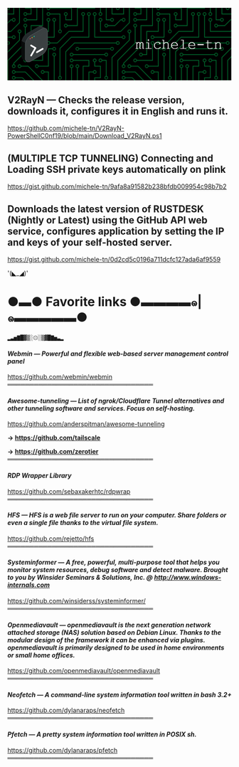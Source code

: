![Header](./github-header-image.png)

## V2RayN — Checks the release version, downloads it, configures it in English and runs it.
https://github.com/michele-tn/V2RayN-PowerShellC0nf19/blob/main/Download_V2RayN.ps1

## (MULTIPLE TCP TUNNELING) Connecting and Loading SSH private keys automatically on plink
https://gist.github.com/michele-tn/9afa8a91582b238bfdb009954c98b7b2

## Downloads the latest version of RUSTDESK (Nightly or Latest) using the GitHub API web service, configures application by setting the IP and keys of your self-hosted server.
https://gist.github.com/michele-tn/0d2cd5c0196a711dcfc127ada6af9559


'(◣_◢)'

#  ●▬● **Favorite links** ●▬▬▬▬๑|๑▬▬▬▬▬●
    ▂▃▅▇█▓▒░۞░▒▓█▇▅▃▂


#### *Webmin — Powerful and flexible web-based server management control panel*
https://github.com/webmin/webmin
═════════════════════════════════


#### *Awesome-tunneling — List of ngrok/Cloudflare Tunnel alternatives and other tunneling software and services. Focus on self-hosting.*
https://github.com/anderspitman/awesome-tunneling

**-> https://github.com/tailscale**

**-> https://github.com/zerotier**
═════════════════════════════════


#### *RDP Wrapper Library*
https://github.com/sebaxakerhtc/rdpwrap
═════════════════════════════════


#### *HFS — HFS is a web file server to run on your computer. Share folders or even a single file thanks to the virtual file system.*
https://github.com/rejetto/hfs
═════════════════════════════════


#### *Systeminformer — A free, powerful, multi-purpose tool that helps you monitor system resources, debug software and detect malware. Brought to you by Winsider Seminars & Solutions, Inc. @ http://www.windows-internals.com*
https://github.com/winsiderss/systeminformer/
═════════════════════════════════


#### *Openmediavault — openmediavault is the next generation network attached storage (NAS) solution based on Debian Linux. Thanks to the modular design of the framework it can be enhanced via plugins. openmediavault is primarily designed to be used in home environments or small home offices.*
https://github.com/openmediavault/openmediavault
═════════════════════════════════


#### *Neofetch — A command-line system information tool written in bash 3.2+*
https://github.com/dylanaraps/neofetch
═════════════════════════════════


#### *Pfetch — A pretty system information tool written in POSIX sh.*
https://github.com/dylanaraps/pfetch
═════════════════════════════════

